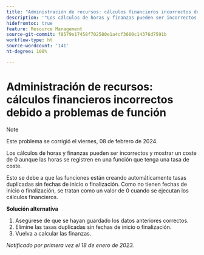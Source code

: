 ```yaml
---
title: "Administración de recursos: cálculos financieros incorrectos debido a problemas de función"
description: '"Los cálculos de horas y finanzas pueden ser incorrectos y mostrar un coste de 0 aunque las horas se registren en una función que tenga una tasa de coste".'
hidefromtoc: true
feature: Resource Management
source-git-commit: f8579e17458f702580e1a4cf3600c14376d7591b
workflow-type: ht
source-wordcount: '141'
ht-degree: 100%

---
```



# Administración de recursos: cálculos financieros incorrectos debido a problemas de función

>[!NOTE]
>
>Este problema se corrigió el viernes, 08 de febrero de 2024.

Los cálculos de horas y finanzas pueden ser incorrectos y mostrar un coste de 0 aunque las horas se registren en una función que tenga una tasa de coste.

Esto se debe a que las funciones están creando automáticamente tasas duplicadas sin fechas de inicio o finalización. Como no tienen fechas de inicio o finalización, se tratan como un valor de 0 cuando se ejecutan los cálculos financieros.

**Solución alternativa**

1. Asegúrese de que se hayan guardado los datos anteriores correctos.
1. Elimine las tasas duplicadas sin fechas de inicio o finalización.
1. Vuelva a calcular las finanzas.

_Notificado por primera vez el 18 de enero de 2023._
